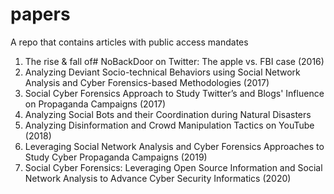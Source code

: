# papers
 A repo that contains articles with public access mandates

 1) The rise & fall of# NoBackDoor on Twitter: The apple vs. FBI case (2016)
 2) Analyzing Deviant Socio-technical Behaviors using Social Network Analysis and Cyber Forensics-based Methodologies (2017)
 3) Social Cyber Forensics Approach to Study Twitter’s and Blogs' Influence on Propaganda Campaigns (2017)
 4) Analyzing Social Bots and their Coordination during Natural Disasters
 5) Analyzing Disinformation and Crowd Manipulation Tactics on YouTube (2018)
 6) Leveraging Social Network Analysis and Cyber Forensics Approaches to Study Cyber Propaganda Campaigns (2019)
 7) Social Cyber Forensics: Leveraging Open Source Information and Social Network Analysis to Advance Cyber Security Informatics (2020)



